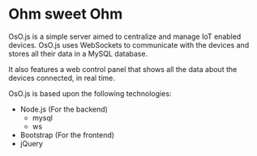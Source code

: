 # Ohm sweet Ohm
OsO.js is a simple server aimed to centralize and manage IoT enabled devices.
OsO.js uses WebSockets to communicate with the devices and stores all their data in a MySQL database.

It also features a web control panel that shows all the data about the devices connected, in real time.

OsO.js is based upon the following technologies:
* Node.js (For the backend)
  * mysql
  * ws
* Bootstrap (For the frontend)
* jQuery
